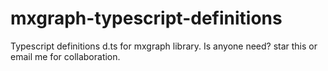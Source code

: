 # mxgraph-typescript-definitions
Typescript definitions d.ts for mxgraph library. Is anyone need? star this or email me for collaboration.

